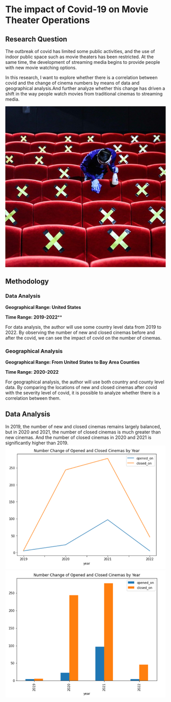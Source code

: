 # The impact of Covid-19 on Movie Theater Operations

## Research Question

The outbreak of covid has limited some public activities, and the use of indoor public space such as movie theaters has been restricted. At the same time, the development of streaming media begins to provide people with new movie watching options.

In this research, I want to explore whether there is a correlation between covid and the change of cinema numbers by means of data and geographical analysis.And further analyze whether this change has driven a shift in the way people watch movies from traditional cinemas to streaming media.

![](/image/00.jpg)

## Methodology

### Data Analysis

**Geographical Range: United States**

**Time Range: 2019-2022****

For data analysis, the author will use some country level data from 2019 to 2022. By observing the number of new and closed cinemas before and after the covid, we can see the impact of covid on the number of cinemas.

### Geographical Analysis

**Geographical Range: From United States to Bay Area Counties**

**Time Range: 2020-2022**

For geographical analysis, the author will use both country and county level data. By comparing the locations of new and closed cinemas after covid with the severity level of covid, it is possible to analyze whether there is a correlation between them.

## Data Analysis

In 2019, the number of new and closed cinemas remains largely balanced, but in 2020 and 2021, the number of closed cinemas is much greater than new cinemas. And the number of closed cinemas in 2020 and 2021 is significantly higher than 2019. 
![](/image/01.png) 
![](/image/02.png)
